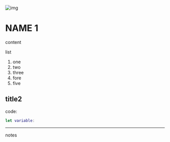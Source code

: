 ![img](https://2.bp.blogspot.com/-adiAk1fYThI/XfurLogWmAI/AAAAAAAAEuE/31wTTMAXuF8txWEjGBLXoNGZKAZerF-mQCK4BGAYYCw/s640/FullSizeRender-745973.jpg)

# NAME 1

content

list

1. one
1. two
1. three
1. fore
1. five

## title2


code:
```swift
let variable:
```

---

notes



